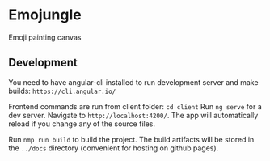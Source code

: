 # Emojungle

Emoji painting canvas

## Development
You need to have angular-cli installed to run development server and make builds: `https://cli.angular.io/`

Frontend commands are run from client folder: `cd client`
Run `ng serve` for a dev server. Navigate to `http://localhost:4200/`. The app will automatically reload if you change any of the source files.

Run `nmp run build` to build the project. The build artifacts will be stored in the `../docs` directory (convenient for hosting on github pages).